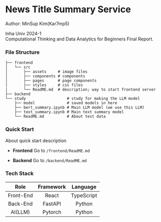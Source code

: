 # News Title Summary Service
Author: MinSup Kim(Kar7mp5)  

Inha Univ 2024-1  
Computational Thinking and Data Analytics for Beginners Final Report.

### File Structure
```
├── frontend
│   └── src
│       ├── assets     # image files
│       ├── components # components
│       ├── pages      # page components
│       ├── styles     # css files
|       └── ReadME.md  # description; way to start frontend server
├── backend
└── study                  # study for making the LLM model
    ├── model              # saved models in here
    ├── bert_summary.ipynb # Main LLM model (we use this LLM)
    ├── text_summary.ipynb # Main text summary model
    └── ReadME.md          # About test data
```

### Quick Start
About quick start description  

- **Frontend**
Go to `/frontend/ReadME.md`

- **Backend**
Go to `/backend/ReadME.md`

### Tech Stack
| Role | Framework | Language |
|:---:|:---:|:---:|
| Front-End | React | TypeScript |
| Back-End | FastAPI | Python |
| AI(LLM) | Pytorch | Python |
